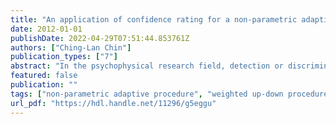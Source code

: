 ```yaml
---
title: "An application of confidence rating for a non-parametric adaptive procedure: A weighted up-down procedure with visual analogue scale"
date: 2012-01-01
publishDate: 2022-04-29T07:51:44.853761Z
authors: ["Ching-Lan Chin"]
publication_types: ["7"]
abstract: "In the psychophysical research field, detection or discrimination thresholds can be estimated by non-parametric adaptive procedures. The two-alternative forced-choice paradigm is commonly used for the experiment. In this paradigm, participants have to choose the alternative that contains the target stimulus. Recently, some researchers conducted psychophysical experiments using non-parametric adaptive procedures that incorporate the confidence rating of responses from participants. The efficiency of thresholds and parameters estimations was enhanced by the confidence rating of responses (Kaernbach, 2001; Klein, 2001; Garcia-Perez, 2010). In this thesis, the weighted up-down procedure, a non-parametric adaptive procedure, was used to conduct experiments. Two response tools - keyboard and visual analogue scale — and the confidence rating of two-, three-, and four-response options were used to collect responses, comparing the efficiency of discrimination threshold estimations among different options of the confidence rating. We also used a non-adaptive procedure to measure the thresholds and tested the consistency of threshold estimations between the non-adaptive and weighted up-down procedures. To conclude, threshold estimations by the weighted up-down procedure were biased compared to the estimations by the non-adaptive procedure. And this result was consistent with previous simulation studies. The results in the weighted up-down procedure showed that tasks with three-, and four-response options were more efficient methods on estimating thresholds than the task with the two-response option. Moreover, threshold estimations by the visual analogue scale were inconsistent with those with keyboard, unless the former was incorporated with more response options of confidence rating. 在心理物理學中，無母數適測方法可應用於測量偵測與區辨閾值。在閾值研究中，多數研究使用兩選項強迫選擇作業(2-alternative forced-choice paradigm)，配合此作業，受試者必須從兩個選項之中強迫選出包含目標刺激者或刺激強度較大者。近來，有一些學者開始討論配合無母數適測方法進行實驗，且提供受試者更多的反應選項來收集受試者對反應的信心，透過收集反應的信心能夠增進閾值或參數估計的效率(Kaernbach, 2001; Klein, 2001; Garcia-Perez, 2010)。 在本篇研究中，將選用無母數適測方法中之「上下加權調整法」(weighted up-down procedure)進行實驗，並使用反應工具─鍵盤或視覺類比量尺(visual analogue scale)─配合兩、三或四點之反應信心量尺來估計區辨閾值，比較不同反應信心量尺之閾值估計效率。另一方面，本篇研究也使用預先選定刺激強度之非適測方法進行閾值估計，用以比較上下加權調整法與非適測方法兩者在不同反應信心量尺中閾值估計的一致性。 結果顯示，以非適測方法估計結果為基準，上下加權調整法在不同反應信心量尺中，閾值估計都有些微偏差，支持過去模擬研究之結論。另外，單看上下加權調整法在不同反應信心量尺中之閾值估計，結果顯示，三或四點之反應信心量尺在估計效率上些微勝過兩點。最後，視覺類比量尺作為反應工具需要配合較多點數之反應信心量尺，才能得到與鍵盤反應一致之估計結果。"
featured: false
publication: ""
tags: ["non-parametric adaptive procedure", "weighted up-down procedure", "visual analogue scale", "discrimination threshold"]
url_pdf: "https://hdl.handle.net/11296/g5eggu"
---
```


